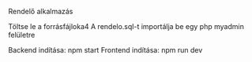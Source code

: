 Rendelő alkalmazás

Töltse le a forrásfájloka4
A rendelo.sql-t importálja be egy php myadmin felületre

Backend indítása: npm start
Frontend indítása: npm run dev

